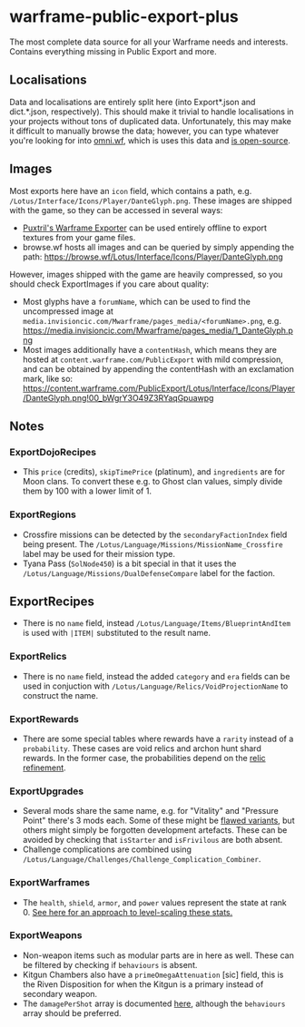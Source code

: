# warframe-public-export-plus

The most complete data source for all your Warframe needs and interests. Contains everything missing in Public Export and more.

## Localisations

Data and localisations are entirely split here (into Export\*.json and dict.\*.json, respectively). This should make it trivial to handle localisations in your projects without tons of duplicated data. Unfortunately, this may make it difficult to manually browse the data; however, you can type whatever you're looking for into [omni.wf](https://omni.wf/), which is uses this data and [is open-source](https://github.com/calamity-inc/omni.wf).

## Images

Most exports here have an `icon` field, which contains a path, e.g. `/Lotus/Interface/Icons/Player/DanteGlyph.png`. These images are shipped with the game, so they can be accessed in several ways:
- [Puxtril's Warframe Exporter](https://github.com/Puxtril/Warframe-Exporter) can be used entirely offline to export textures from your game files.
- browse.wf hosts all images and can be queried by simply appending the path: <https://browse.wf/Lotus/Interface/Icons/Player/DanteGlyph.png>

However, images shipped with the game are heavily compressed, so you should check ExportImages if you care about quality:
- Most glyphs have a `forumName`, which can be used to find the uncompressed image at `media.invisioncic.com/Mwarframe/pages_media/<forumName>.png`, e.g. <https://media.invisioncic.com/Mwarframe/pages_media/1_DanteGlyph.png>
- Most images additionally have a `contentHash`, which means they are hosted at `content.warframe.com/PublicExport` with mild compression, and can be obtained by appending the contentHash with an exclamation mark, like so: <https://content.warframe.com/PublicExport/Lotus/Interface/Icons/Player/DanteGlyph.png!00_bWgrY3O49Z3RYaqGpuawpg>

## Notes

### ExportDojoRecipes
- This `price` (credits), `skipTimePrice` (platinum), and `ingredients` are for Moon clans. To convert these e.g. to Ghost clan values, simply divide them by 100 with a lower limit of 1.

### ExportRegions
- Crossfire missions can be detected by the `secondaryFactionIndex` field being present. The `/Lotus/Language/Missions/MissionName_Crossfire` label may be used for their mission type.
- Tyana Pass (`SolNode450`) is a bit special in that it uses the `/Lotus/Language/Missions/DualDefenseCompare` label for the faction.

## ExportRecipes
- There is no `name` field, instead `/Lotus/Language/Items/BlueprintAndItem` is used with `|ITEM|` substituted to the result name.

### ExportRelics
- There is no `name` field, instead the added `category` and `era` fields can be used in conjuction with `/Lotus/Language/Relics/VoidProjectionName` to construct the name.

### ExportRewards
- There are some special tables where rewards have a `rarity` instead of a `probability`. These cases are void relics and archon hunt shard rewards. In the former case, the probabilities depend on the [relic refinement](supplementals/relic-chances.pluto).

### ExportUpgrades
- Several mods share the same name, e.g. for "Vitality" and "Pressure Point" there's 3 mods each. Some of these might be [flawed variants](https://warframe.fandom.com/wiki/Flawed_Mods), but others might simply be forgotten development artefacts. These can be avoided by checking that `isStarter` and `isFrivilous` are both absent.
- Challenge complications are combined using `/Lotus/Language/Challenges/Challenge_Complication_Combiner`.

### ExportWarframes
- The `health`, `shield`, `armor`, and `power` values represent the state at rank 0. [See here for an approach to level-scaling these stats.](https://github.com/Sainan/warframe-build-evaluator/blob/d05257f704e688ec387c697c6768b951cf3d5389/evaluator.pluto#L438-L500)

### ExportWeapons
- Non-weapon items such as modular parts are in here as well. These can be filtered by checking if `behaviours` is absent.
- Kitgun Chambers also have a `primeOmegaAttenuation` \[sic\] field, this is the Riven Disposition for when the Kitgun is a primary instead of secondary weapon.
- The `damagePerShot` array is documented [here](https://warframe.fandom.com/wiki/Public_Export#Guns), although the `behaviours` array should be preferred.
